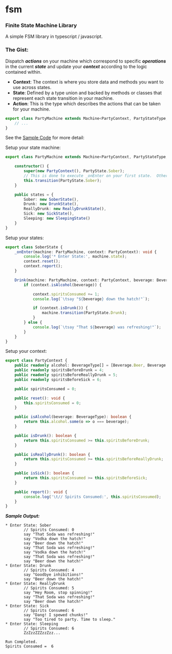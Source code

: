 # fsm
### Finite State Machine Library
A simple FSM library in typescript / javascript.

### The Gist:

Dispatch **_actions_** on your machine which correspond to specific **_operations_** in the current **_state_** and update your **_context_** according to the logic contained within.

- **Context**: The context is where you store data and methods you want to use across states.
- **State**: Defined by a type union and backed by methods or classes that represent each state transition in your machine.
- **Action**: This is the type which describes the actions that can be taken for your machine.

```typescript
export class PartyMachine extends Machine<PartyContext, PartyStateType, PartyActionType> {
    // ...
}
```

See the [Sample Code](/src/fsm/samples/party-machine/party.machine.ts) for more detail:

Setup your state machine:
```typescript
export class PartyMachine extends Machine<PartyContext, PartyStateType, PartyActionType> {

    constructor() {
        super(new PartyContext(), PartyState.Sober);
        // This is done to execute _onEnter on your first state.  Otherwise it will not execute.
        this.transition(PartyState.Sober); 
    }

    public states = {
        Sober: new SoberState(),
        Drunk: new DrunkState(),
        ReallyDrunk: new ReallyDrunkState(),
        Sick: new SickState(),
        Sleeping: new SleepingState()
    }
}
```

Setup your states:
```typescript
export class SoberState {
    _onEnter(machine: PartyMachine, context: PartyContext): void {
        console.log('* Enter State:', machine.state);
        context.reset();
        context.report();
    }

    Drink(machine: PartyMachine, context: PartyContext, beverage: BeverageType): void {
        if (context.isAlcohol(beverage)) {

            context.spiritsConsumed += 1;
            console.log(`\tsay "${beverage} down the hatch!"`);

            if (context.isDrunk()) {
                machine.transition(PartyState.Drunk);
            }
        } else {
            console.log(`\tsay "That ${beverage} was refreshing!"`);
        }
    }
}
```

Setup your context:
```typescript
export class PartyContext {
    public readonly alcohol: BeverageType[] = [Beverage.Beer, Beverage.Vodka];
    public readonly spiritsBeforeDrunk = 4;
    public readonly spiritsBeforeReallyDrunk = 5;
    public readonly spiritsBeforeSick = 6;

    public spiritsConsumed = 0;

    public reset(): void {
        this.spiritsConsumed = 0;
    }

    public isAlcohol(beverage: BeverageType): boolean {
        return this.alcohol.some(o => o === beverage);
    }

    public isDrunk(): boolean {
        return this.spiritsConsumed >= this.spiritsBeforeDrunk;
    }

    public isReallyDrunk(): boolean {
        return this.spiritsConsumed >= this.spiritsBeforeReallyDrunk;
    }

    public isSick(): boolean {
        return this.spiritsConsumed >= this.spiritsBeforeSick;
    }

    public report(): void {
        console.log('\t// Spirits Consumed:', this.spiritsConsumed);
    }
}
```

_**Sample Output:**_
```text
* Enter State: Sober
        // Spirits Consumed: 0
        say "That Soda was refreshing!"
        say "Vodka down the hatch!"
        say "Beer down the hatch!"
        say "That Soda was refreshing!"
        say "Vodka down the hatch!"
        say "That Soda was refreshing!"
        say "Beer down the hatch!"
* Enter State: Drunk
        // Spirits Consumed: 4
        say "Goodbye inhibitions!"
        say "Beer down the hatch!"
* Enter State: ReallyDrunk
        // Spirits Consumed: 5
        say "Hey Room, stop spinning!"
        say "That Soda was refreshing!"
        say "Beer down the hatch!"
* Enter State: Sick
        // Spirits Consumed: 6
        say "Dang! I spewed chunks!"
        say "Too tired to party. Time to sleep."
* Enter State: Sleeping
        // Spirits Consumed: 6
        ZzZzzZZZzzZzz...

Run Completed.
Spirits Consumed =  6

```
